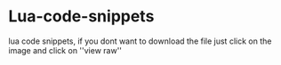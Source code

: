 # Lua-code-snippets
lua code snippets, if you dont want to download the file just click on the image and click on ''view raw''

